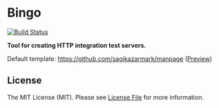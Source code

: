 # Bingo

[![Build Status](https://img.shields.io/travis/sagikazarmark/bingo.svg?style=flat-square)](https://travis-ci.org/sagikazarmark/bingo)

**Tool for creating HTTP integration test servers.**

Default template: https://github.com/sagikazarmark/manpage ([Preview](https://sagikazarmark.github.io/manpage/))

## License

The MIT License (MIT). Please see [License File](LICENSE) for more information.
